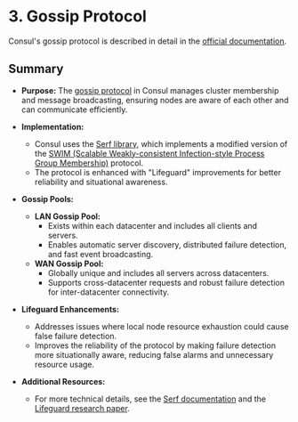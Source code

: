 # 3. Gossip Protocol

Consul's gossip protocol is described in detail in the [official documentation](https://developer.hashicorp.com/consul/docs/architecture/gossip).

## Summary

- **Purpose:** The [gossip protocol](https://en.wikipedia.org/wiki/Gossip_protocol) in Consul manages cluster membership and message broadcasting, ensuring nodes are aware of each other and can communicate efficiently.

- **Implementation:**

  - Consul uses the [Serf library](https://github.com/hashicorp/serf/), which implements a modified version of the [SWIM (Scalable Weakly-consistent Infection-style Process Group Membership)](https://www.cs.cornell.edu/projects/Quicksilver/public_pdfs/SWIM.pdf) protocol.
  - The protocol is enhanced with "Lifeguard" improvements for better reliability and situational awareness.

- **Gossip Pools:**

  - **LAN Gossip Pool:**
    - Exists within each datacenter and includes all clients and servers.
    - Enables automatic server discovery, distributed failure detection, and fast event broadcasting.
  - **WAN Gossip Pool:**
    - Globally unique and includes all servers across datacenters.
    - Supports cross-datacenter requests and robust failure detection for inter-datacenter connectivity.

- **Lifeguard Enhancements:**

  - Addresses issues where local node resource exhaustion could cause false failure detection.
  - Improves the reliability of the protocol by making failure detection more situationally aware, reducing false alarms and unnecessary resource usage.

- **Additional Resources:**
  - For more technical details, see the [Serf documentation](https://developer.hashicorp.com/consul/docs/architecture/gossip#serf-documentation) and the [Lifeguard research paper](https://www.hashicorp.com/blog/making-gossip-more-robust-with-lifeguard).
